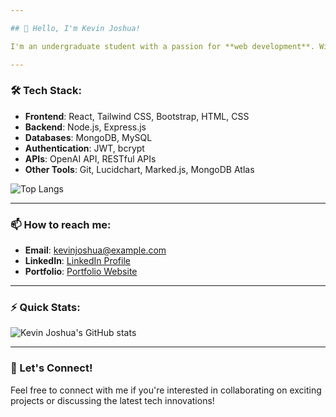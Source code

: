 ```yaml
---

## 👋 Hello, I'm Kevin Joshua!

I'm an undergraduate student with a passion for **web development**. With experience in building responsive and scalable applications, I enjoy taking on challenges in both the **frontend** and **backend** development spaces.

---
```


### 🛠️ Tech Stack:
- **Frontend**: React, Tailwind CSS, Bootstrap, HTML, CSS
- **Backend**: Node.js, Express.js
- **Databases**: MongoDB, MySQL
- **Authentication**: JWT, bcrypt
- **APIs**: OpenAI API, RESTful APIs
- **Other Tools**: Git, Lucidchart, Marked.js, MongoDB Atlas

![Top Langs](https://github-readme-stats.vercel.app/api/top-langs/?username=kevin-joshua&layout=compact&theme=radical)


---

### 📫 How to reach me:
- **Email**: kevinjoshua@example.com
- **LinkedIn**: [LinkedIn Profile](https://www.linkedin.com/in/kevin-joshua-main/)
- **Portfolio**: [Portfolio Website](https://myportfolio-alpha-eosin.vercel.app/)


---

### ⚡ Quick Stats:
![Kevin Joshua's GitHub stats](https://github-readme-stats.vercel.app/api?username=kevin-joshua&show_icons=true&theme=radical)


---

### 🔗 Let's Connect!

Feel free to connect with me if you're interested in collaborating on exciting projects or discussing the latest tech innovations!


